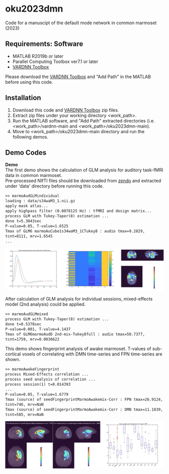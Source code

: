 # oku2023dmn
Code for a manuscipt of the default mode network in common marmoset (2023)

## Requirements: Software
* MATLAB R2019b or later
* Parallel Computing Toolbox ver7.1 or later
* [VARDNN Toolbox](https://github.com/takuto-okuno-riken/vardnn)

Please download the [VARDNN Toolbox](https://github.com/takuto-okuno-riken/vardnn) and "Add Path" in the MATLAB before using this code.

## Installation
1. Download this code and [VARDNN Toolbox](https://github.com/takuto-okuno-riken/vardnn) zip files.
2. Extract zip files under your working directory <work_path>.
3. Run the MATLAB software, and "Add Path" extracted directories (i.e. <work_path>/vardnn-main and <work_path>/oku2023dmn-main).
4. Move to <work_path>/oku2023dmn-main directory and run the following demos.

## Demo Codes
<b>Demo</b><br>
The first demo shows the calculation of GLM analysis for auditory task-fMRI data in common marmoset.<br>
Pre-processed NIfTI files should be downloaded from [zendo](https://zendo/) and extracted under 'data' directory before running this code.
~~~
>> marmoAudGLMindividual
loading : data/s34waM3_1.nii.gz
apply mask atlas...
apply highpass filter (0.0078125 Hz) : tfMRI and design matrix...
process GLM with Tukey-Taper(8) estimation ...
done t=5.3043sec
P-value=0.05, T-value=1.6525
Tmax of GLM6 marmoAuCube1s34waM3_1CTukey8 : audio tmax=9.2829, tcnt=8111, mrv=1.6545
...
~~~
<div align="center">
<img src="data/demo1.jpg">
</div>

After calculation of GLM analysis for individual sessions, mixed-effects model (2nd analysis) could be applied.
~~~
>> marmoAudGLMmixed
process GLM with Tukey-Taper(8) estimation ...
done t=0.5378sec
P-value=0.001, T-value=4.1437
Tmax of GLM6marmoAudD 2nd-mix-Tukey8full : audio tmax=50.7377, tcnt=1759, mrv=0.0036622
~~~

This demo shows fingerprint analysis of awake marmoset.
T-values of sub-cortical voxels of correlating with DMN time-series and FPN time-series are shown.
~~~
>> marmoAwakeFingerprint
process Mixed-Effects correlation ...
process seed analysis of correlation ...
process session(1) t=0.014393
...
P-value=0.05, T-value=1.6779
Tmax (source) of seedFingerprintMarmoAwakemix-Corr : FPN tmax=26.9124, tcnt=746, mrv=NaN
Tmax (source) of seedFingerprintMarmoAwakemix-Corr : DMN tmax=11.1839, tcnt=585, mrv=NaN
~~~
<div align="center">
<img src="data/demo2.jpg">
</div>
